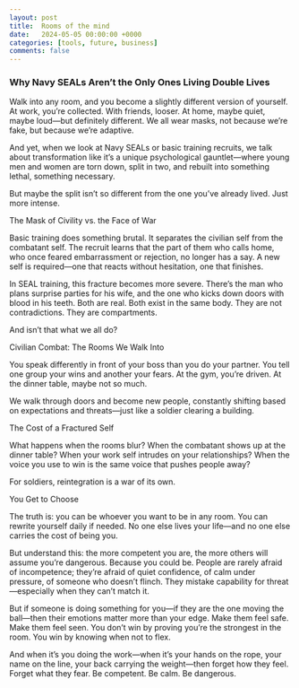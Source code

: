 ```yaml
---
layout: post
title:  Rooms of the mind
date:   2024-05-05 00:00:00 +0000
categories: [tools, future, business]
comments: false
---
```


### Why Navy SEALs Aren’t the Only Ones Living Double Lives

Walk into any room, and you become a slightly different version of yourself. At work, you’re collected. With friends, looser. At home, maybe quiet, maybe loud—but definitely different. We all wear masks, not because we’re fake, but because we’re adaptive.

And yet, when we look at Navy SEALs or basic training recruits, we talk about transformation like it’s a unique psychological gauntlet—where young men and women are torn down, split in two, and rebuilt into something lethal, something necessary.

But maybe the split isn’t so different from the one you’ve already lived. Just more intense.

The Mask of Civility vs. the Face of War

Basic training does something brutal. It separates the civilian self from the combatant self. The recruit learns that the part of them who calls home, who once feared embarrassment or rejection, no longer has a say. A new self is required—one that reacts without hesitation, one that finishes.

In SEAL training, this fracture becomes more severe. There’s the man who plans surprise parties for his wife, and the one who kicks down doors with blood in his teeth. Both are real. Both exist in the same body. They are not contradictions. They are compartments.

And isn’t that what we all do?

Civilian Combat: The Rooms We Walk Into

You speak differently in front of your boss than you do your partner. You tell one group your wins and another your fears. At the gym, you’re driven. At the dinner table, maybe not so much.

We walk through doors and become new people, constantly shifting based on expectations and threats—just like a soldier clearing a building.

The Cost of a Fractured Self

What happens when the rooms blur? When the combatant shows up at the dinner table? When your work self intrudes on your relationships? When the voice you use to win is the same voice that pushes people away?

For soldiers, reintegration is a war of its own. 

You Get to Choose

The truth is: you can be whoever you want to be in any room. You can rewrite yourself daily if needed. No one else lives your life—and no one else carries the cost of being you.

But understand this: the more competent you are, the more others will assume you’re dangerous. Because you could be. People are rarely afraid of incompetence; they’re afraid of quiet confidence, of calm under pressure, of someone who doesn’t flinch. They mistake capability for threat—especially when they can’t match it.

But if someone is doing something for you—if they are the one moving the ball—then their emotions matter more than your edge. Make them feel safe. Make them feel seen. You don’t win by proving you’re the strongest in the room. You win by knowing when not to flex.

And when it’s you doing the work—when it’s your hands on the rope, your name on the line, your back carrying the weight—then forget how they feel. Forget what they fear. Be competent. Be calm. Be dangerous.